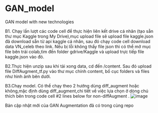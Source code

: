# GAN_model
GAN model with new technologies

B1. Chạy lần lượt các code cell để thực hiện liên kết drive cá nhân (tạo sẵn thư mục Kaggle trong My Drive),mục 
upload file sẽ upload file kaggle.json đã download sẵn từ api kaggle cá nhân, sau đó chạy code cell download data
VN_celeb theo link. Nếu bị lỗi không thấy file json thì có thể mở mục file bên trái colab,tìm đến folder gdrive/Kaggle
và upload trực tiếp file kaggle.json vào đó.


B2.Thực hiện unzip sau khi tải xong data, cd đến /content. Sau đó upload file DiffAugment_tf.py vào thư mục chính content,
bố cục folders và files như hình ảnh bên dưới.


B3.Chạy model. Có thể chạy theo 2 hướng dùng diff_augment hoặc không,mặc định dùng diff_augment,chi tiết về việc lựa chọn
ở dòng chú thích bên trong code cell #2 lines below for non-diffAugment .
![image](https://user-images.githubusercontent.com/46078489/128594081-e615ec90-de4b-41b0-a467-a9245def6a17.png)

Bản cập nhật mới của GAN Augmentation đã có trong cùng repo
